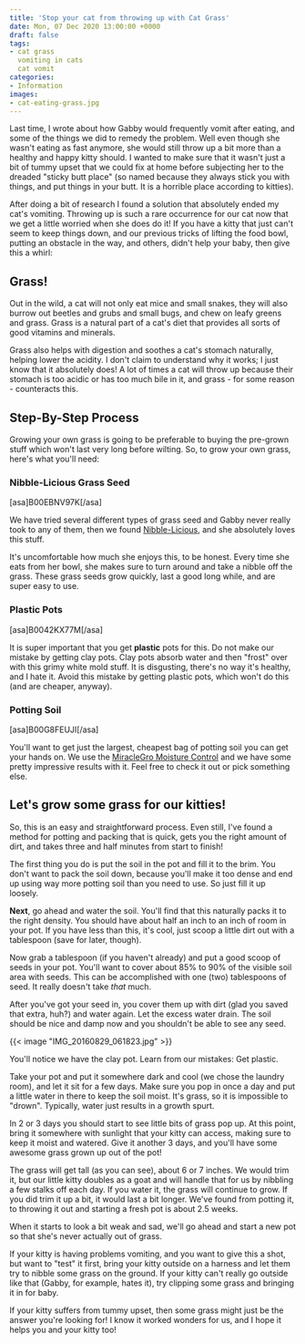 ```yaml
---
title: 'Stop your cat from throwing up with Cat Grass'
date: Mon, 07 Dec 2020 13:00:00 +0000
draft: false
tags:
- cat grass
  vomiting in cats
  cat vomit
categories:
- Information
images:
- cat-eating-grass.jpg
---
```


Last time, I wrote about how Gabby would frequently vomit after eating, and some of the things we did to remedy the problem. Well even though she wasn't eating as fast anymore, she would still throw up a bit more than a healthy and happy kitty should. I wanted to make sure that it wasn't just a bit of tummy upset that we could fix at home before subjecting her to the dreaded "sticky butt place" (so named because they always stick you with things, and put things in your butt. It is a horrible place according to kitties).

After doing a bit of research I found a solution that absolutely ended my cat's vomiting. Throwing up is such a rare occurrence for our cat now that we get a little worried when she does do it! If you have a kitty that just can't seem to keep things down, and our previous tricks of lifting the food bowl, putting an obstacle in the way, and others, didn't help your baby, then give this a whirl:

Grass!
------

Out in the wild, a cat will not only eat mice and small snakes, they will also burrow out beetles and grubs and small bugs, and chew on leafy greens and grass. Grass is a natural part of a cat's diet that provides all sorts of good vitamins and minerals.

Grass also helps with digestion and soothes a cat's stomach naturally, helping lower the acidity. I don't claim to understand why it works; I just know that it absolutely does! A lot of times a cat will throw up because their stomach is too acidic or has too much bile in it, and grass - for some reason - counteracts this.

Step-By-Step Process
--------------------

Growing your own grass is going to be preferable to buying the pre-grown stuff which won't last very long before wilting. So, to grow your own grass, here's what you'll need:

### Nibble-Licious Grass Seed

\[asa\]B00EBNV97K\[/asa\]

We have tried several different types of grass seed and Gabby never really took to any of them, then we found [Nibble-Licious](https://amzn.to/3c9iIzY), and she absolutely loves this stuff.

It's uncomfortable how much she enjoys this, to be honest. Every time she eats from her bowl, she makes sure to turn around and take a nibble off the grass. These grass seeds grow quickly, last a good long while, and are super easy to use.

### Plastic Pots

\[asa\]B0042KX77M\[/asa\]

It is super important that you get **plastic** pots for this. Do not make our mistake by getting clay pots. Clay pots absorb water and then "frost" over with this grimy white mold stuff. It is disgusting, there's no way it's healthy, and I hate it. Avoid this mistake by getting plastic pots, which won't do this (and are cheaper, anyway).

### Potting Soil

\[asa\]B00G8FEUJI\[/asa\]

You'll want to get just the largest, cheapest bag of potting soil you can get your hands on. We use the [MiracleGro Moisture Control](https://amzn.to/2HafGQB) and we have some pretty impressive results with it. Feel free to check it out or pick something else.

Let's grow some grass for our kitties!
--------------------------------------

So, this is an easy and straightforward process. Even still, I've found a method for potting and packing that is quick, gets you the right amount of dirt, and takes three and half minutes from start to finish!

The first thing you do is put the soil in the pot and fill it to the brim. You don't want to pack the soil down, because you'll make it too dense and end up using way more potting soil than you need to use. So just fill it up loosely.

**Next**, go ahead and water the soil. You'll find that this naturally packs it to the right density. You should have about half an inch to an inch of room in your pot. If you have less than this, it's cool, just scoop a little dirt out with a tablespoon (save for later, though).

Now grab a tablespoon (if you haven't already) and put a good scoop of seeds in your pot. You'll want to cover about 85% to 90% of the visible soil area with seeds. This can be accomplished with one (two) tablespoons of seed. It really doesn't take _that_ much.

After you've got your seed in, you cover them up with dirt (glad you saved that extra, huh?) and water again. Let the excess water drain. The soil should be nice and damp now and you shouldn't be able to see any seed.

{{< image "IMG_20160829_061823.jpg" >}}

You'll notice we have the clay pot. Learn from our mistakes: Get plastic.

Take your pot and put it somewhere dark and cool (we chose the laundry room), and let it sit for a few days. Make sure you pop in once a day and put a little water in there to keep the soil moist. It's grass, so it is impossible to "drown". Typically, water just results in a growth spurt.

In 2 or 3 days you should start to see little bits of grass pop up. At this point, bring it somewhere with sunlight that your kitty can access, making sure to keep it moist and watered. Give it another 3 days, and you'll have some awesome grass grown up out of the pot!

The grass will get tall (as you can see), about 6 or 7 inches. We would trim it, but our little kitty doubles as a goat and will handle that for us by nibbling a few stalks off each day. If you water it, the grass will continue to grow. If you did trim it up a bit, it would last a bit longer. We've found from potting it, to throwing it out and starting a fresh pot is about 2.5 weeks.

When it starts to look a bit weak and sad, we'll go ahead and start a new pot so that she's never actually out of grass.

If your kitty is having problems vomiting, and you want to give this a shot, but want to "test" it first, bring your kitty outside on a harness and let them try to nibble some grass on the ground. If your kitty can't really go outside like that (Gabby, for example, hates it), try clipping some grass and bringing it in for baby.

If your kitty suffers from tummy upset, then some grass might just be the answer you're looking for! I know it worked wonders for us, and I hope it helps you and your kitty too!